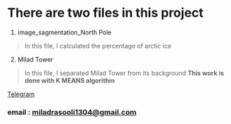 # There are two files in this project
1. image_sagmentation_North Pole
> In this file, I calculated the percentage of arctic ice
2. Milad Tower
> In this file, I separated Milad Tower from its background
**This work is done with K MEANS algorithm**

[Telegram](http://t.me/Milad_MMR)

 ### email : miladrasooli1304@gmail.com